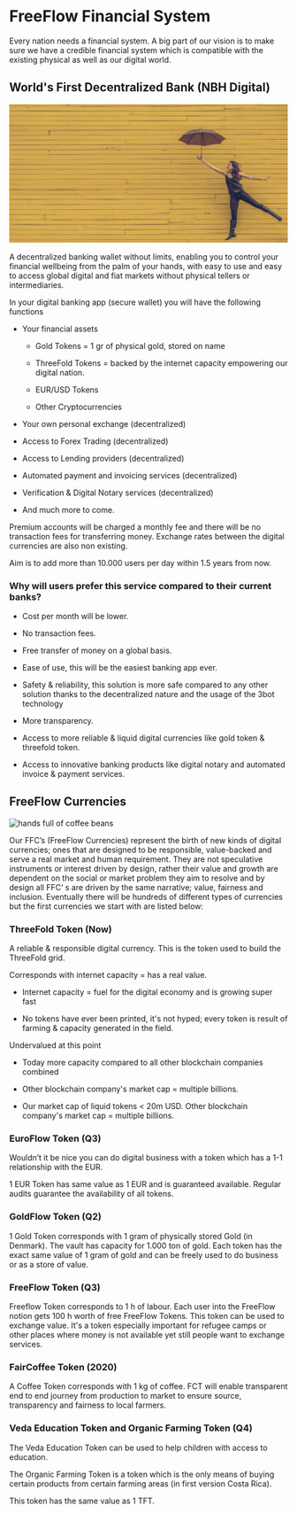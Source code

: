 # FreeFlow Financial System

Every nation needs a financial system. A big part of our vision is to make sure we have a credible financial system which is compatible with the existing physical as well as our digital world.

## World's First Decentralized Bank (NBH Digital)

![girl with umbrella in front of yellow wall](yellowwallumbrella.png)

A decentralized banking wallet without limits, enabling you to control your financial wellbeing from the palm of your hands, with easy to use and easy to access global digital and fiat markets without physical tellers or intermediaries. 

In your digital banking app (secure wallet) you will have the following functions

* Your financial assets

    * Gold Tokens = 1 gr of physical gold, stored on name

    * ThreeFold Tokens = backed by the internet capacity empowering our digital nation.

    * EUR/USD Tokens

    * Other Cryptocurrencies

* Your own personal exchange (decentralized)

* Access to Forex Trading (decentralized)

* Access to Lending providers (decentralized)

* Automated payment and invoicing services (decentralized)

* Verification & Digital Notary services (decentralized)

* And much more to come.

Premium accounts will be charged a monthly fee and there will be no transaction fees for transferring money. Exchange rates between the digital currencies are also non existing.

Aim is to add more than 10.000 users per day within 1.5 years from now.

### Why will users prefer this service compared to their current banks?

* Cost per month will be lower.

* No transaction fees.

* Free transfer of money on a global basis.

* Ease of use, this will be the easiest banking app ever.

* Safety & reliability, this solution is more safe compared to any other solution thanks to the decentralized nature and the usage of the 3bot technology

* More transparency.

* Access to more reliable & liquid digital currencies like gold token & threefold token.

* Access to innovative banking products like digital notary and automated invoice & payment services.

## FreeFlow Currencies

![hands full of coffee beans](coffee.png)

Our FFC’s (FreeFlow Currencies)  represent the birth of new kinds of digital currencies;  ones that are designed to be responsible, value-backed and serve a real market and human requirement. They are not speculative instruments or interest driven by design, rather their value and growth are dependent on the social or market problem they aim to resolve and by design all FFC’ s are driven by the same narrative; value, fairness and inclusion. Eventually there will be hundreds of different types of currencies but the first currencies we start with are listed below:

### ThreeFold Token (Now)

A reliable & responsible digital currency. This is the token used to build the ThreeFold grid.

Corresponds with internet capacity = has a real value.

* Internet capacity = fuel for the digital economy and is growing super fast

* No tokens have ever been printed, it's not hyped; every token is result of farming & capacity generated in the field.

Undervalued at this point

* Today more capacity compared to all other blockchain companies combined

* Other blockchain company's market cap = multiple billions.

* Our market cap of liquid tokens < 20m USD. Other blockchain company's market cap = multiple billions.

### EuroFlow Token (Q3)

Wouldn’t it be nice you can do digital business with a token which has a 1-1 relationship with the EUR.

1 EUR Token has same value as 1 EUR and is guaranteed available. Regular audits guarantee the availability of all tokens.

### GoldFlow Token (Q2)

1 Gold Token corresponds with 1 gram of physically stored Gold (in Denmark). The vault has capacity for 1.000 ton of gold. Each token has the exact same value of 1 gram of gold and can be freely used to do business or as a store of value.

### FreeFlow Token (Q3)

Freeflow Token corresponds to 1 h of labour. Each user into the FreeFlow notion gets 100 h worth of free FreeFlow Tokens. This token can be used to exchange value. It's a token especially important for refugee camps or other places where money is not available yet still people want to exchange services.

### FairCoffee Token (2020)

A Coffee Token corresponds with 1 kg of coffee. FCT will enable transparent end to end journey from production to market to ensure source, transparency and fairness to local farmers.

### Veda Education Token and Organic Farming Token (Q4)

The Veda Education Token can be used to help children with access to education.

The Organic Farming Token is a token which is the only means of buying certain products from certain farming areas (in first version Costa Rica). 

This token has the same value as 1 TFT.